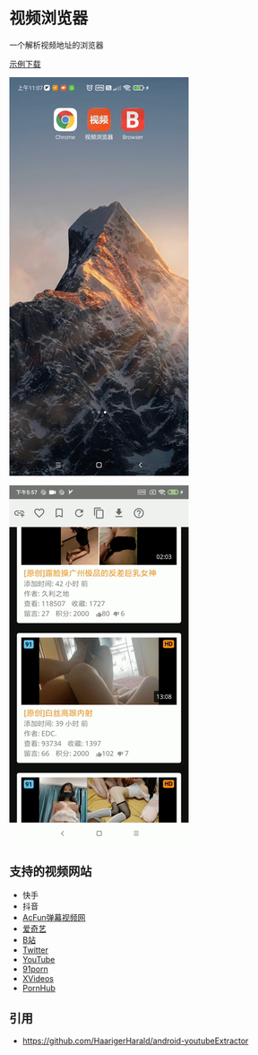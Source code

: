# 视频浏览器

一个解析视频地址的浏览器

[示例下载](https://lucidu.cn/article/jqdkgl)

![](images/1.gif)

![](images/2.gif)

## 支持的视频网站

* 快手
* 抖音
* [AcFun弹幕视频网](https://www.acfun.cn/)
* [爱奇艺](https://m.iqiyi.com/)
* [B站](https://www.bilibili.com/)
* [Twitter](https://m.twitter.com)
* [YouTube](https://m.youtube.com)
* [91porn](https://91porn.com)
* [XVideos](https://xvideos.com)
* [PornHub](https://www.pornhub.com)

## 引用

* https://github.com/HaarigerHarald/android-youtubeExtractor